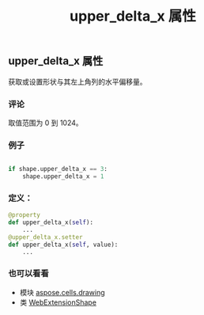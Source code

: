 ﻿---
title: upper_delta_x 属性
second_title: Aspose.Cells for Python via .NET API 参考资料
description:
type: docs
weight: 1110
url: /zh/python-net/aspose.cells.drawing/webextensionshape/upper_delta_x/
is_root: false
---
## upper_delta_x 属性

获取或设置形状与其左上角列的水平偏移量。

### 评论

取值范围为 0 到 1024。

### 例子

```python

if shape.upper_delta_x == 3:
    shape.upper_delta_x = 1

```
### 定义：
```python
@property
def upper_delta_x(self):
    ...
@upper_delta_x.setter
def upper_delta_x(self, value):
    ...
```

### 也可以看看
* 模块 [aspose.cells.drawing](../../)
* 类 [WebExtensionShape](/cells/zh/python-net/aspose.cells.drawing/webextensionshape)
